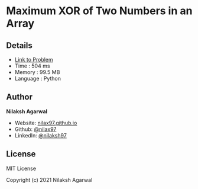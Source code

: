 # Maximum XOR of Two Numbers in an Array


## Details

* [Link to Problem](https://leetcode.com/problems/maximum-xor-of-two-numbers-in-an-array/)
* Time : 504 ms
* Memory : 99.5 MB
* Language : Python

## Author

**Nilaksh Agarwal**

* Website: [nilax97.github.io](https://nilax97.github.io/)
* Github: [@nilax97](https://github.com/nilax97)
* LinkedIn: [@nilaksh97](https://linkedin.com/in/nilaksh97)

## License

MIT License

Copyright (c) 2021 Nilaksh Agarwal
